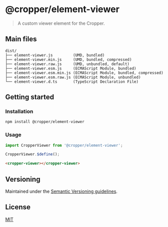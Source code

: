 # @cropper/element-viewer

> A custom viewer element for the Cropper.

## Main files

```text
dist/
├── element-viewer.js         (UMD, bundled)
├── element-viewer.min.js     (UMD, bundled, compressed)
├── element-viewer.raw.js     (UMD, unbundled, default)
├── element-viewer.esm.js     (ECMAScript Module, bundled)
├── element-viewer.esm.min.js (ECMAScript Module, bundled, compressed)
├── element-viewer.esm.raw.js (ECMAScript Module, unbundled)
└── element-viewer.d.ts       (TypeScript Declaration File)
```

## Getting started

### Installation

```sh
npm install @cropper/element-viewer
```

### Usage

```js
import CropperViewer from '@cropper/element-viewer';

CropperViewer.$define();
```

```html
<cropper-viewer></cropper-viewer>
```

## Versioning

Maintained under the [Semantic Versioning guidelines](https://semver.org).

## License

[MIT](https://opensource.org/licenses/MIT)
